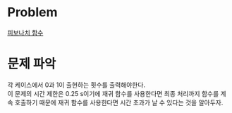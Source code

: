 # Problem
[피보나치 함수](https://www.acmicpc.net/problem/1003)   
   
# 문제 파악
각 케이스에서 0과 1이 출현하는 횟수를 출력해야한다.   
이 문제의 시간 제한은 0.25 s이기에 재귀 함수를 사용한다면 최종 처리까지 함수를 계속 호출하기 때문에 재귀 함수를 사용한다면 시간 초과가 날 수 있다는 것을 알아두자.   
